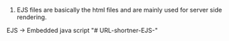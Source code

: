 1.  EJS files are basically the html files and are mainly used for server side rendering.

EJS -> Embedded java script
"# URL-shortner-EJS-" 
